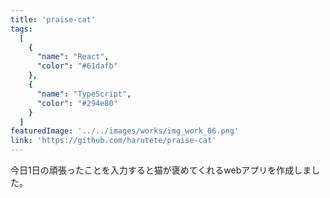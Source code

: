 ```yaml
---
title: 'praise-cat'
tags:
  [
    {
      "name": "React",
      "color": "#61dafb"
    },
    {
      "name": "TypeScript",
      "color": "#294e80"
    }
  ]
featuredImage: '../../images/works/img_work_06.png'
link: 'https://github.com/harutete/praise-cat'
---
```


今日1日の頑張ったことを入力すると猫が褒めてくれるwebアプリを作成しました。
